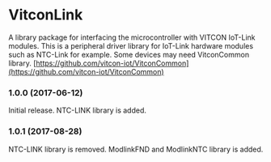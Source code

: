 # VitconLink
A library package for interfacing the microcontroller with VITCON IoT-Link modules.
This is a peripheral driver library for IoT-Link hardware modules such as NTC-Link for example.
Some devices may need VitconCommon library. [https://github.com/vitcon-iot/VitconCommon](https://github.com/vitcon-iot/VitconCommon)

### 1.0.0 (2017-06-12)
Initial release. NTC-LINK library is added.

### 1.0.1 (2017-08-28)
NTC-LINK library is removed. ModlinkFND and ModlinkNTC library is added.
